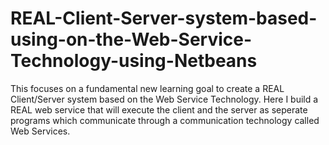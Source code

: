 # REAL-Client-Server-system-based-using-on-the-Web-Service-Technology-using-Netbeans

This focuses on a fundamental new learning goal to create a REAL Client/Server system based on the Web Service Technology.
Here I build a REAL web service that will execute the client and the server as seperate programs which communicate through a communication technology called Web Services.
